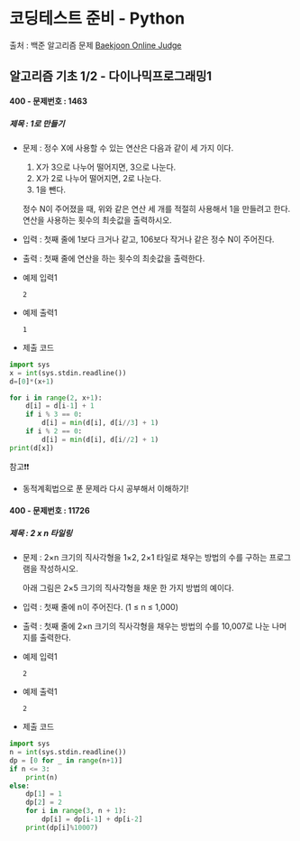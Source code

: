 # 코딩테스트 준비 - Python



출처 : 백준 알고리즘 문제 [Baekjoon Online Judge](https://www.acmicpc.net/)



## 알고리즘 기초 1/2 - 다이나믹프로그래밍1



#### 400 -  문제번호 : 1463

 ##### 제목 : 1로 만들기

- 문제 :  정수 X에 사용할 수 있는 연산은 다음과 같이 세 가지 이다.

  1. X가 3으로 나누어 떨어지면, 3으로 나눈다.
  2. X가 2로 나누어 떨어지면, 2로 나눈다.
  3. 1을 뺀다.

  정수 N이 주어졌을 때, 위와 같은 연산 세 개를 적절히 사용해서 1을 만들려고 한다. 연산을 사용하는 횟수의 최솟값을 출력하시오.

- 입력 : 첫째 줄에 1보다 크거나 같고, 106보다 작거나 같은 정수 N이 주어진다.

- 출력 : 첫째 줄에 연산을 하는 횟수의 최솟값을 출력한다.

- 예제 입력1

  ```
  2
  ```

- 예제 출력1

  ```
  1
  ```

- 제출 코드

```python
import sys
x = int(sys.stdin.readline())
d=[0]*(x+1)

for i in range(2, x+1):
    d[i] = d[i-1] + 1
    if i % 3 == 0:
        d[i] = min(d[i], d[i//3] + 1)
    if i % 2 == 0:
        d[i] = min(d[i], d[i//2] + 1)
print(d[x])
```

참고❗❗

- 동적계획법으로 푼 문제라 다시 공부해서 이해하기! 





#### 400 -  문제번호 : 11726

 ##### 제목 : 2 x n 타일링

- 문제 :  2×n 크기의 직사각형을 1×2, 2×1 타일로 채우는 방법의 수를 구하는 프로그램을 작성하시오.

  아래 그림은 2×5 크기의 직사각형을 채운 한 가지 방법의 예이다.

- 입력 : 첫째 줄에 n이 주어진다. (1 ≤ n ≤ 1,000)

- 출력 : 첫째 줄에 2×n 크기의 직사각형을 채우는 방법의 수를 10,007로 나눈 나머지를 출력한다.

- 예제 입력1

  ```
  2
  ```

- 예제 출력1

  ```
  2
  ```

- 제출 코드

```python
import sys
n = int(sys.stdin.readline())
dp = [0 for _ in range(n+1)]
if n <= 3:
    print(n)
else:
    dp[1] = 1
    dp[2] = 2
    for i in range(3, n + 1):
        dp[i] = dp[i-1] + dp[i-2]
    print(dp[i]%10007)
```


